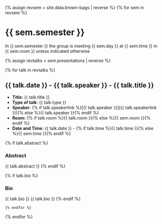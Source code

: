 {% assign revsem = site.data.brown-bags | reverse %}
{% for sem in revsem %}

# {{ sem.semester }}

In {{ sem.semester }}  the group is meeting {{ sem.day }} at {{ sem.time }} in {{ sem.room }} unless indicated otherwise

{% assign revtalks = sem.presentations | reverse %}

  {% for talk in revtalks %}

## {{ talk.date }} -  {{ talk.speaker }} - {{ talk.title }}
- **Title:** {{ talk.title }}
- **Type of talk**: {{ talk.type }}
- **Speaker**: {% if talk.speakerlink %}[{{ talk.speaker }}]({{ talk.speakerlink }}){% else %}{{ talk.speaker }}{% endif %}
- **Room:** {% if talk.room %}{{ talk.room }}{% else %}{{ sem.room }}{% endif %}
- **Date and Time:**  {{ talk.date }} - {% if talk.time %}{{ talk.time }}{% else %}{{ sem.time }}{% endif %}

{% if talk.abstract %}
### Abstract

{{ talk.abstract }}
{% endif %}

{% if talk.bio %}
### Bio

{{ talk.bio }}
{{ talk.bio }}
{% endif %}


	{% endfor %}
{% endfor %}
